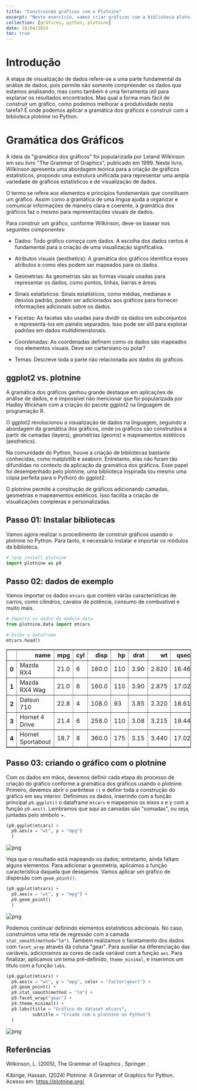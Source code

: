 ```yaml
---
title: "Construindo gráficos com o Plotnine"
excerpt: "Neste exercício, vamos criar gráficos com a biblioteca plotnine do Python <br/><img src='images/posts/graficos/output_9_0.png'>"
collection: [gráficos, python, plotnine]
date: 18/04/2024
toc: true
---
```


# Introdução

A etapa de visualização de dados refere-se a uma parte fundamental da análise de dados, pois permite não somente compreender os dados que estamos analisando, mas como também é uma ferramenta útil para explanar os resultados encontrados. Mas qual a forma mais fácil de construir um gráfico, como podemos melhorar a produtividade nesta tarefa? É onde podemos aplicar a gramática dos gráficos e construir com a biblioteca plotnine no Python.

# Gramática dos Gráficos

A ideia da "gramática dos gráficos" foi popularizada por Leland Wilkinson em seu livro "The Grammar of Graphics", publicado em 1999. Neste livro, Wilkinson apresenta uma abordagem teórica para a criação de gráficos estatísticos, propondo uma estrutura unificada para representar uma ampla variedade de gráficos estatísticos e de visualização de dados.

O termo se refere aos elementos e princípios fundamentais que constituem um gráfico. Assim como a gramática de uma língua ajuda a organizar e comunicar informações de maneira clara e coerente, a gramática dos gráficos faz o mesmo para representações visuais de dados.

Para construir um gráfico, conforme Wilkinson, deve-se basear nos seguintes componentes: 

  - Dados: Todo gráfico começa com dados. A escolha dos dados certos é fundamental para a criação de uma visualização significativa.

  - Atributos visuais (aesthetics): A gramática dos gráficos identifica esses atributos e como eles podem ser mapeados para os dados.
  
  - Geometrias: As geometrias são as formas visuais usadas para representar os dados, como pontos, linhas, barras e áreas.
    
  - Sinais estatísticos: Sinais estatísticos, como médias, medianas e desvios padrão, podem ser adicionados aos gráficos para fornecer informações adicionais sobre os dados.       
    
  - Facetas: As facetas são usadas para dividir os dados em subconjuntos e representá-los em painéis separados. Isso pode ser útil para explorar padrões em dados multidimensionais.

  - Coordenadas: As coordenadas definem como os dados são mapeados nos elementos visuais. Deve ser cartersiano ou polar?
  
  - Temas: Descreve toda a parte não relacionada aos dados do gráficos.

## ggplot2 vs. plotnine

A gramática dos gráficos ganhou grande destaque em aplicações de análise de dados, e é impossível não mencionar que foi popularizada por Hadley Wickham com a criação do pacote ggplot2 na linguagem de programação R.

O ggplot2 revolucionou a visualização de dados na linguagem, seguindo a abordagem da gramática dos gráficos, onde os gráficos são construídos a partir de camadas (layers), geometrias (geoms) e mapeamentos estéticos (aesthetics).

Na comunidade do Python, houve a criação de bibliotecas bastante conhecidas, como matplotlib e seaborn. Entretanto, elas não foram tão difundidas no contexto da aplicação da gramática dos gráficos. Esse papel foi desempenhado pelo plotnine, uma biblioteca inspirada (ou mesmo uma cópia perfeita para o Python) do ggplot2.

O plotnine permite a construção de gráficos adicionando camadas, geometrias e mapeamentos estéticos. Isso facilita a criação de visualizações complexas e personalizadas.

## Passo 01: Instalar bibliotecas

Vamos agora realizar o procedimento de construir gráficos usando o plotnine no Python. Para tanto, é necessário instalar e importar os módulos da biblioteca.


```python
# !pip install plotnine
import plotnine as p9
```

## Passo 02: dados de exemplo

Vamos importar os dados `mtcars` que contém várias características de carros, como cilindros, cavalos de potência, consumo de combustível e muito mais.


```python
# Importa os dados do módulo data
from plotnine.data import mtcars

# Exibe o dataframe
mtcars.head()
```




<div>
<style scoped>
    .dataframe tbody tr th:only-of-type {
        vertical-align: middle;
    }

    .dataframe tbody tr th {
        vertical-align: top;
    }

    .dataframe thead th {
        text-align: right;
    }
</style>
<table border="1" class="dataframe">
  <thead>
    <tr style="text-align: right;">
      <th></th>
      <th>name</th>
      <th>mpg</th>
      <th>cyl</th>
      <th>disp</th>
      <th>hp</th>
      <th>drat</th>
      <th>wt</th>
      <th>qsec</th>
      <th>vs</th>
      <th>am</th>
      <th>gear</th>
      <th>carb</th>
    </tr>
  </thead>
  <tbody>
    <tr>
      <th>0</th>
      <td>Mazda RX4</td>
      <td>21.0</td>
      <td>6</td>
      <td>160.0</td>
      <td>110</td>
      <td>3.90</td>
      <td>2.620</td>
      <td>16.46</td>
      <td>0</td>
      <td>1</td>
      <td>4</td>
      <td>4</td>
    </tr>
    <tr>
      <th>1</th>
      <td>Mazda RX4 Wag</td>
      <td>21.0</td>
      <td>6</td>
      <td>160.0</td>
      <td>110</td>
      <td>3.90</td>
      <td>2.875</td>
      <td>17.02</td>
      <td>0</td>
      <td>1</td>
      <td>4</td>
      <td>4</td>
    </tr>
    <tr>
      <th>2</th>
      <td>Datsun 710</td>
      <td>22.8</td>
      <td>4</td>
      <td>108.0</td>
      <td>93</td>
      <td>3.85</td>
      <td>2.320</td>
      <td>18.61</td>
      <td>1</td>
      <td>1</td>
      <td>4</td>
      <td>1</td>
    </tr>
    <tr>
      <th>3</th>
      <td>Hornet 4 Drive</td>
      <td>21.4</td>
      <td>6</td>
      <td>258.0</td>
      <td>110</td>
      <td>3.08</td>
      <td>3.215</td>
      <td>19.44</td>
      <td>1</td>
      <td>0</td>
      <td>3</td>
      <td>1</td>
    </tr>
    <tr>
      <th>4</th>
      <td>Hornet Sportabout</td>
      <td>18.7</td>
      <td>8</td>
      <td>360.0</td>
      <td>175</td>
      <td>3.15</td>
      <td>3.440</td>
      <td>17.02</td>
      <td>0</td>
      <td>0</td>
      <td>3</td>
      <td>2</td>
    </tr>
  </tbody>
</table>
</div>



## Passo 03: criando o gráfico com o plotnine

Com os dados em mãos, devemos definir cada etapa do processo de criação do gráfico conforme a gramática dos gráficos usando o plotnine. Primeiro, devemos abrir o parêntese `()` e definir toda a construção do gráfico em seu interior. Definimos os dados, inserindo com a função principal `p9.ggplot()` o dataframe `mtcars` e mapeamos os eixos x e y com a função `p9.aes()`. Lembramos que aqui as camadas são "somadas", ou seja, juntadas pelo símbolo +.


```python
(p9.ggplot(mtcars) + 
  p9.aes(x = "wt", y = "mpg")
  )
```


    
![png](images/posts/graficos/output_5_0.png)
    


Veja que o resultado está mapeando os dados; entretanto, ainda faltam alguns elementos. Para adicionar a geometria, aplicamos a função característica daquela que desejamos. Vamos aplicar um gráfico de dispersão com `geom_point()`.


```python
(p9.ggplot(mtcars) + 
  p9.aes(x = "wt", y = "mpg") +
  p9.geom_point()
  )
```


    
![png](images/posts/graficos/output_7_0.png)
    


Podemos continuar definindo elementos estatísticos adicionais. No caso, construímos uma reta de regressão com a camada `stat_smooth(method="lm")`. Também realizamos o facetamento dos dados com `facet_wrap` através da coluna "gear". Para auxiliar na diferenciação das variáveis, adicionamos as cores de cada variável com a função `aes`. Para finalizar, aplicamos um tema pré-definido, `theme_minimal`, e inserimos um título com a função `labs`.


```python
(p9.ggplot(mtcars) + 
  p9.aes(x = "wt", y = "mpg", color = "factor(gear)") +
  p9.geom_point() +
  p9.stat_smooth(method = "lm") +
  p9.facet_wrap("gear") +
  p9.theme_minimal() +
  p9.labs(title = "Gráfico do dataset mtcars", 
          subtitle = "Criado com o plotnine no Python")
  )
```


    
![png](images/posts/graficos/output_9_0.png)
    


## Referências

Wilkinson, L. (2005), The Grammar of Graphics , Springer .


Kibirige, Hassan. (2024) Plotnine: A Grammar of Graphics for Python. Acesso em: https://plotnine.org/
